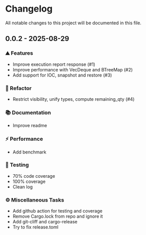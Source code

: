 # Changelog

All notable changes to this project will be documented in this file.

## 0.0.2 - 2025-08-29

### <!-- 0 -->⛰️  Features

- Improve execution report response (#1)
- Improve performance with VecDeque and BTreeMap (#2)
- Add support for IOC, snapshot and restore (#3)


### <!-- 2 -->🚜 Refactor

- Restrict visibility, unify types, compute remaining_qty (#4)


### <!-- 3 -->📚 Documentation

- Improve readme


### <!-- 4 -->⚡ Performance

- Add benchmark


### <!-- 6 -->🧪 Testing

- 70% code coverage
- 100% coverage
- Clean log


### <!-- 7 -->⚙️ Miscellaneous Tasks

- Add github action for testing and coverage
- Remove Cargo.lock from repo and ignore it
- Add git-cliff and cargo-release
- Try to fix release.toml


<!-- generated by git-cliff -->
